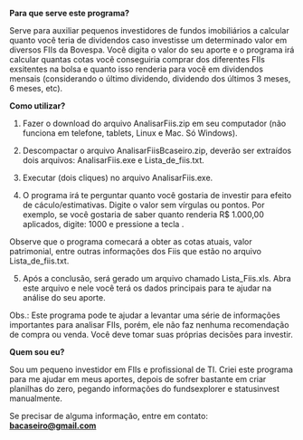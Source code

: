 <b>Para que serve este programa?</b>

Serve para auxiliar pequenos investidores de fundos imobiliários a calcular quanto você teria de dividendos caso investisse um determinado valor
em diversos FIIs da Bovespa. Você digita o valor do seu aporte e o programa irá calcular quantas cotas você conseguiria comprar dos diferentes FIIs exsitentes na bolsa e quanto isso renderia para você em dividendos mensais (considerando o último dividendo, dividendo dos últimos 3 meses, 6 meses, etc).

<b></b>


<b>Como utilizar?</b>

1) Fazer o download do arquivo AnalisarFiis.zip em seu computador (não funciona em telefone, tablets, Linux e Mac. Só Windows).

2) Descompactar o arquivo AnalisarFiisBcaseiro.zip, deverão ser extraídos dois arquivos: AnalisarFiis.exe e Lista_de_fiis.txt.

3) Executar (dois cliques) no arquivo AnalisarFiis.exe. 

4) O programa irá te perguntar quanto você gostaria de investir para efeito de cáculo/estimativas. Digite o valor sem vírgulas ou pontos.
Por exemplo, se você gostaria de saber quanto renderia R$ 1.000,00 aplicados, digite: 1000 e pressione a tecla <ENTER> .

Observe que o programa comecará a obter as cotas atuais, valor patrimonial, entre outras informações dos Fiis que estão no arquivo Lista_de_fiis.txt.

5) Após a conclusão, será gerado um arquivo chamado Lista_Fiis.xls. Abra este arquivo e nele você terá os dados principais para te ajudar na 
análise do seu aporte.

Obs.: Este programa pode te ajudar a levantar uma série de informações importantes para analisar FIIs, porém, ele não faz nenhuma recomendação de compra ou venda. Você deve tomar suas próprias decisões para investir.
  
  
  <b></b>
  
<b>Quem sou eu?</b>
  
Sou um pequeno investidor em FIIs e profissional de TI. Criei este programa para me ajudar em meus aportes, depois de sofrer bastante em criar planilhas do zero, pegando informações do fundsexplorer e statusinvest manualmente.
  
<b></b>
Se precisar de alguma informação, entre em contato: <b>bacaseiro@gmail.com</b>
  
